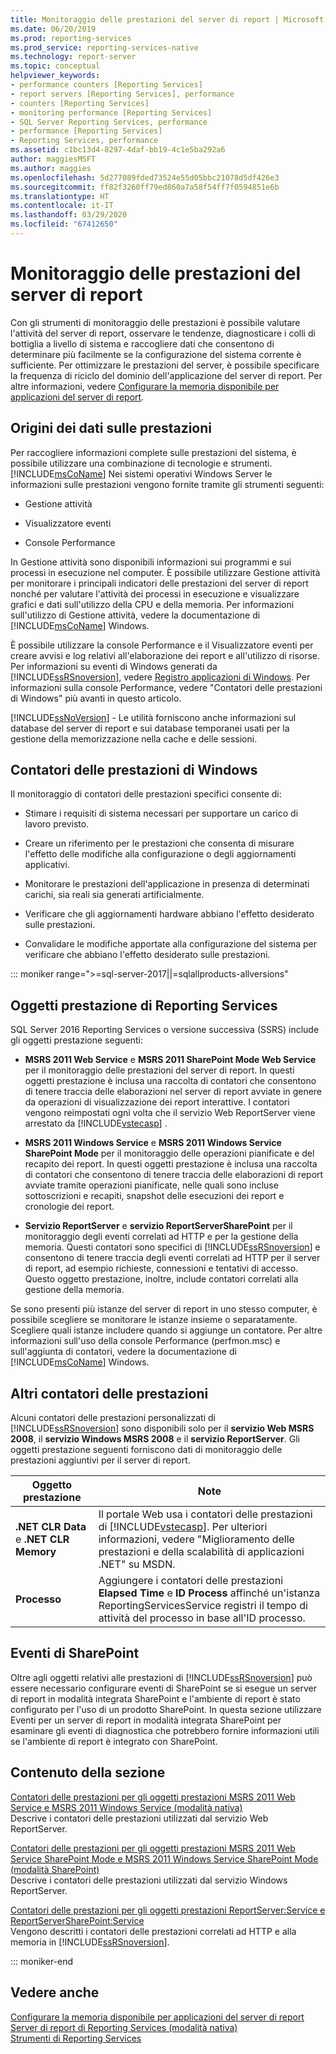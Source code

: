 ```yaml
---
title: Monitoraggio delle prestazioni del server di report | Microsoft Docs
ms.date: 06/20/2019
ms.prod: reporting-services
ms.prod_service: reporting-services-native
ms.technology: report-server
ms.topic: conceptual
helpviewer_keywords:
- performance counters [Reporting Services]
- report servers [Reporting Services], performance
- counters [Reporting Services]
- monitoring performance [Reporting Services]
- SQL Server Reporting Services, performance
- performance [Reporting Services]
- Reporting Services, performance
ms.assetid: c1bc13d4-8297-4daf-bb19-4c1e5ba292a6
author: maggiesMSFT
ms.author: maggies
ms.openlocfilehash: 5d277089fded73524e55d05bbc21078d5df426e3
ms.sourcegitcommit: ff82f3260ff79ed860a7a58f54ff7f0594851e6b
ms.translationtype: HT
ms.contentlocale: it-IT
ms.lasthandoff: 03/29/2020
ms.locfileid: "67412650"
---
```

# <a name="monitoring-report-server-performance"></a>Monitoraggio delle prestazioni del server di report
  Con gli strumenti di monitoraggio delle prestazioni è possibile valutare l'attività del server di report, osservare le tendenze, diagnosticare i colli di bottiglia a livello di sistema e raccogliere dati che consentono di determinare più facilmente se la configurazione del sistema corrente è sufficiente. Per ottimizzare le prestazioni del server, è possibile specificare la frequenza di riciclo del dominio dell'applicazione del server di report. Per altre informazioni, vedere [Configurare la memoria disponibile per applicazioni del server di report](../../reporting-services/report-server/configure-available-memory-for-report-server-applications.md).  
  
## <a name="sources-of-performance-data"></a>Origini dei dati sulle prestazioni  
 Per raccogliere informazioni complete sulle prestazioni del sistema, è possibile utilizzare una combinazione di tecnologie e strumenti. [!INCLUDE[msCoName](../../includes/msconame-md.md)] Nei sistemi operativi Windows Server le informazioni sulle prestazioni vengono fornite tramite gli strumenti seguenti:  
  
-   Gestione attività  
  
-   Visualizzatore eventi  
  
-   Console Performance  
  
 In Gestione attività sono disponibili informazioni sui programmi e sui processi in esecuzione nel computer. È possibile utilizzare Gestione attività per monitorare i principali indicatori delle prestazioni del server di report nonché per valutare l'attività dei processi in esecuzione e visualizzare grafici e dati sull'utilizzo della CPU e della memoria. Per informazioni sull'utilizzo di Gestione attività, vedere la documentazione di [!INCLUDE[msCoName](../../includes/msconame-md.md)] Windows.  
  
 È possibile utilizzare la console Performance e il Visualizzatore eventi per creare avvisi e log relativi all'elaborazione dei report e all'utilizzo di risorse. Per informazioni su eventi di Windows generati da [!INCLUDE[ssRSnoversion](../../includes/ssrsnoversion-md.md)], vedere [Registro applicazioni di Windows](../../reporting-services/report-server/windows-application-log.md). Per informazioni sulla console Performance, vedere "Contatori delle prestazioni di Windows" più avanti in questo articolo.  
  
 [!INCLUDE[ssNoVersion](../../includes/ssnoversion-md.md)] - Le utilità forniscono anche informazioni sul database del server di report e sui database temporanei usati per la gestione della memorizzazione nella cache e delle sessioni.  
  
## <a name="windows-performance-counters"></a>Contatori delle prestazioni di Windows  
 Il monitoraggio di contatori delle prestazioni specifici consente di:  
  
-   Stimare i requisiti di sistema necessari per supportare un carico di lavoro previsto.  
  
-   Creare un riferimento per le prestazioni che consenta di misurare l'effetto delle modifiche alla configurazione o degli aggiornamenti applicativi.  
  
-   Monitorare le prestazioni dell'applicazione in presenza di determinati carichi, sia reali sia generati artificialmente.  
  
-   Verificare che gli aggiornamenti hardware abbiano l'effetto desiderato sulle prestazioni.  
  
-   Convalidare le modifiche apportate alla configurazione del sistema per verificare che abbiano l'effetto desiderato sulle prestazioni.  

::: moniker range=">=sql-server-2017||=sqlallproducts-allversions"
  
## <a name="reporting-services-performance-objects"></a>Oggetti prestazione di Reporting Services  
SQL Server 2016 Reporting Services o versione successiva (SSRS) include gli oggetti prestazione seguenti:  
  
-   **MSRS 2011 Web Service** e **MSRS 2011 SharePoint Mode Web Service** per il monitoraggio delle prestazioni del server di report. In questi oggetti prestazione è inclusa una raccolta di contatori che consentono di tenere traccia delle elaborazioni nel server di report avviate in genere da operazioni di visualizzazione dei report interattive. I contatori vengono reimpostati ogni volta che il servizio Web ReportServer viene arrestato da [!INCLUDE[vstecasp](../../includes/vstecasp-md.md)] .  
  
-   **MSRS 2011 Windows Service** e **MSRS 2011 Windows Service SharePoint Mode** per il monitoraggio delle operazioni pianificate e del recapito dei report. In questi oggetti prestazione è inclusa una raccolta di contatori che consentono di tenere traccia delle elaborazioni di report avviate tramite operazioni pianificate, nelle quali sono incluse sottoscrizioni e recapiti, snapshot delle esecuzioni dei report e cronologie dei report.  
  
-   **Servizio ReportServer** e **servizio ReportServerSharePoint** per il monitoraggio degli eventi correlati ad HTTP e per la gestione della memoria. Questi contatori sono specifici di [!INCLUDE[ssRSnoversion](../../includes/ssrsnoversion-md.md)] e consentono di tenere traccia degli eventi correlati ad HTTP per il server di report, ad esempio richieste, connessioni e tentativi di accesso. Questo oggetto prestazione, inoltre, include contatori correlati alla gestione della memoria.  
  
 Se sono presenti più istanze del server di report in uno stesso computer, è possibile scegliere se monitorare le istanze insieme o separatamente. Scegliere quali istanze includere quando si aggiunge un contatore. Per altre informazioni sull'uso della console Performance (perfmon.msc) e sull'aggiunta di contatori, vedere la documentazione di [!INCLUDE[msCoName](../../includes/msconame-md.md)] Windows.  
  
## <a name="other-performance-counters"></a>Altri contatori delle prestazioni  
 Alcuni contatori delle prestazioni personalizzati di [!INCLUDE[ssRSnoversion](../../includes/ssrsnoversion-md.md)] sono disponibili solo per il **servizio Web MSRS 2008**, il **servizio Windows MSRS 2008** e il **servizio ReportServer**. Gli oggetti prestazione seguenti forniscono dati di monitoraggio delle prestazioni aggiuntivi per il server di report.  
  
|Oggetto prestazione|Note|  
|------------------------|-----------|  
|**.NET CLR Data** e **.NET CLR Memory**|Il portale Web usa i contatori delle prestazioni di [!INCLUDE[vstecasp](../../includes/vstecasp-md.md)]. Per ulteriori informazioni, vedere "Miglioramento delle prestazioni e della scalabilità di applicazioni .NET" su MSDN.|  
|**Processo**|Aggiungere i contatori delle prestazioni **Elapsed Time** e **ID Process** affinché un'istanza ReportingServicesService registri il tempo di attività del processo in base all'ID processo.|  
  
## <a name="sharepoint-events"></a>Eventi di SharePoint  
 Oltre agli oggetti relativi alle prestazioni di [!INCLUDE[ssRSnoversion](../../includes/ssrsnoversion-md.md)] può essere necessario configurare eventi di SharePoint se si esegue un server di report in modalità integrata SharePoint e l'ambiente di report è stato configurato per l'uso di un prodotto SharePoint. In questa sezione utilizzare Eventi per un server di report in modalità integrata SharePoint per esaminare gli eventi di diagnostica che potrebbero fornire informazioni utili se l'ambiente di report è integrato con SharePoint.  
  
## <a name="in-this-section"></a>Contenuto della sezione  
 [Contatori delle prestazioni per gli oggetti prestazioni MSRS 2011 Web Service e MSRS 2011 Windows Service &#40;modalità nativa&#41;](../../reporting-services/report-server/performance-counters-msrs-2011-web-service-performance-objects.md)  
 Descrive i contatori delle prestazioni utilizzati dal servizio Web ReportServer.  
  
 [Contatori delle prestazioni per gli oggetti prestazioni MSRS 2011 Web Service SharePoint Mode e MSRS 2011 Windows Service SharePoint Mode &#40;modalità SharePoint&#41;](../../reporting-services/report-server/performance-counters-msrs-2011-sharepoint-mode-performance-objects.md)  
 Descrive i contatori delle prestazioni utilizzati dal servizio Windows ReportServer.  
  
 [Contatori delle prestazioni per gli oggetti prestazioni ReportServer:Service e ReportServerSharePoint:Service](../../reporting-services/report-server/performance-counters-reportserver-service-performance-objects.md)  
 Vengono descritti i contatori delle prestazioni correlati ad HTTP e alla memoria in [!INCLUDE[ssRSnoversion](../../includes/ssrsnoversion-md.md)].  

::: moniker-end
  
## <a name="see-also"></a>Vedere anche  
 [Configurare la memoria disponibile per applicazioni del server di report](../../reporting-services/report-server/configure-available-memory-for-report-server-applications.md)   
 [Server di report di Reporting Services &#40;modalità nativa&#41;](../../reporting-services/report-server/reporting-services-report-server-native-mode.md)   
 [Strumenti di Reporting Services](../../reporting-services/tools/reporting-services-tools.md)  
  